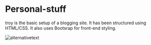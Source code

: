 # Personal-stuff

  
troy is the basic setup of a blogging site. It has been structured using HTML/CSS.  It also uses Bootsrap for front-end styling.


![alternativetext](https://www.draw.io/?lightbox=1&highlight=0000ff&edit=_blank&layers=1&nav=1&title=Untitled%20Diagram.html#R7Vxbd5s4EP41fowPd%2BPHXNtu0zbneE93%2ByiDYmuDkVfItb2%2FfiUQGCTZYAcc6vSlFYMQ4pvRzDcjxQP7drH5QMBy%2FgWHMBpYRrgZ2HcDyzJtd8z%2B45JtJvHGXiaYERSKTjvBBP0HhdAQ0hUKYVLpSDGOKFpWhQGOYxjQigwQgtfVbs84qr51CWZQEUwCEKnSv1BI55nUd42d%2FCNEs3n%2BZtMQdxYg7ywEyRyEeF0S2fcD%2B5ZgTLPWYnMLIw5ejkv23MOeu8XECIxpkwceo%2FiD9317%2B2lFrHGymYYPD49XYpSfIFqJDxaTpdscATbvJW%2BCgGIysG%2FWc0ThZAkCLlwzrTPZnC4idmWypjqt%2FB2QULgpicQ0P0C8gJRsWRdx1xGICZPJsV7v8M97zEvQe0IGhMZnxbg7UFhD4HIMRnY9SDAOr7m1sasgAkmCgoaowLBifyompa92NV%2BdywiMAEU%2Fq1arg0K84QkjNpMCcr8K%2BVjCMsErEkDxTNnGpGFM9%2FA4FJAZpMo4qVqKb36FptzL15S8Ovzx0D1NWXbtSF2ry1PU9URwAJOECR9R%2FILiGWtNVtMFYorC8cDyIobmzZSw1oy3KOZdccAQ1d3e68yW4j217mwKgpcZwas4%2FLaiEYqhkIeIsHDDX2rfMcC54ttwfbJOLNX3mabGuEyrM%2B83UpSEYzBEWEU7BBSkcGPCo2pzbfAHJ%2BKpcwQY2U1pIkwRx8so%2By2AjF5g8Ad6Hl8Z958%2FX3%2BdPX75%2FvHKHDdwXMz%2FTMQlJnSOZ0wP0f1OepOaKeTvMaqQ%2FQMp3QpuBVZszdg3uxEeMV7WQZu5lENW4mcdM49x6EsbOtPGXvJ1xu0ruN9hyN1PUnI6nFxSgHhLNepvky%2Bf7gb2g2rclOCXgjRaVY3klr%2FYzDhvHj5HeB3MAaHDEAYofa1%2BIbThYyxX8jGuav62zsmYnTmZJvZfE7gZIGT7Nzd%2BFsbE5Q%2BxFtKLJ0gQmy4kQrgXyrIRHzSbnlACe1x1Z6ZzIn1zrJqB9hACphewLXVb8g5J8wlbRiV1YY1sxFbZhuW0YGMbREsmxq5%2BlO40NrDG7rSnBmbLbKMx5ZQHGr3WwNrmpJbKSXURQVAdRiN%2FohBykrrMZnhNIPjFooHEhXRkSJdvFyGi9WhgqZTz6JW6F5m%2BLCl%2FXIVdjq2Nl5Q8kNu7JaWSrFcE90poT91w31XteNUV5pnOqSm761jSUHYjZbemyhZ4Wu%2FVJSWHzqlsqljS%2BwbqWFlOC4Sn78qSvZ8np%2BinutGRTHHe3I06DYqbPOyjgOX0YAqjJ5wgUaGaYkrxgukz73AdoRm%2FQbFUXVF5SlEyAwREEYww4yh8qGWJ7VbulWiwlrTsyhT8hYAEojJhpm%2FL2sbQslviN4ahV2yZ3%2FgaC%2B1sP8G1FEVWqw0gjjE3zSknlmrFIULxC4OPb4Tx6Wn7JIKOAk5HZSthyNHWa2py5VKHc4FpGefOaKSr7tt8xQ3AIJAZIZimHTjdEEua9XZvBu4dt9kVxcJQUxMWiymCz3TvGkvYIkDx7M%2B02HbltAS6nE%2FZKui6Sk5n1WJXjTmXjrnjW2%2BMuRoYLh3zIsy%2FGeZqTvMDJpcF%2Bl4iXLMR3xnoefRQazNs8lcMA4oAH%2BTfFUy%2FY1edifIdwl%2BqMmNLzn2kYS6WRgFK2bY9DbRYQ83bDRL5cr1Uu6skIn1PkpKRdJrC8k5M9%2F26gTrOIL0WzlPsSuZjzyoXzYeGNzq2cN4TBat6sdpR8Khh8a41BavV7luWMVDuM2O4TpEKMOHJxirJTmMczCyqqV33G%2FmexAu0yZ0u6WgjuTu0v10ClB9kKYcgkbeVU743RtHxvao5a7II7YZwZyiqGfLRfqfvPsQzpV34%2FKTssT7E82sGas%2BHHIq9v8tSx3kuT9KarTmEcVbPpVK7i8toPPnkiwb0rjIaLeZqFlkKE4hnNnTOD9KBBccknibLXW1PLvllAdnAz%2FqnNDXC%2FRGokwrhSKrEak1ed7ixjQqhPli3EGe6SGfy0NCTUOUbTkVxjmOduoEpE17H6WwDU4%2BsGq36z8%2BUjURjNGx4ZK87nvsONhc9u7on6NjeqXY%2FMmqH6tryf28fnkQZpH1hx7R0a%2B%2B8OaaatV8eVXPkBaPzeWcla5q%2FhGjA1vbszfafrUlc2clDZwn%2BsavC3xlZs97Dn%2BHV1QMb8yy3ZqCOo00bh637rizHLf5grjiOd%2Bq5PrN2qK4VptKDi4spBxT2VjFFc9z8V8hHZBxdX8uKzlszfgenxj3HVyzYPDknMRsM1rXbaXA2%2FHdWotn3klXn%2BtqawFnzEs3p8IuLIZ6rLhqd7ztrFMn97DvJTGxHMX5fUcBZcxO7we%2BodFBI7klU8u1qfdjLv%2F746rB9eKCutzJVElz%2B8YlsJS1AeqRsyvFdJSwg7M5GfLv7zP69xSxqBFQxgHPTNKlqXGyt1B0fOyE%2BsMvdDxll2tj9HJR9%2Fz8%3D)